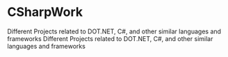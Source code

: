 # CSharpWork
Different Projects related to DOT.NET, C#, and other similar languages and frameworks
Different Projects related to DOT.NET, C#, and other similar languages and frameworks





